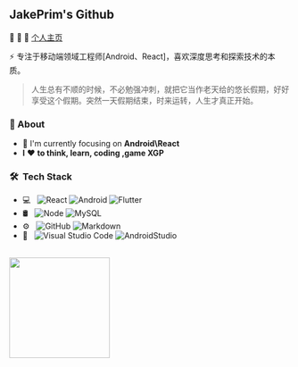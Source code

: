 ## JakePrim's Github

👋 👋 👋 <a href="https://www.yuque.com/jakeprim">个人主页</a>

⚡ 专注于移动端领域工程师[Android、React]，喜欢深度思考和探索技术的本质。

> 人生总有不顺的时候，不必勉强冲刺，就把它当作老天给的悠长假期，好好享受这个假期。突然一天假期结束，时来运转，人生才真正开始。

### 🚀 About
- 👀 I'm currently focusing on **Android\React**
- **I** ❤️ **to think, learn, coding ,game XGP**

<h3> 🛠 &nbsp;Tech Stack</h3>

- 💻 &nbsp;
  ![React](https://img.shields.io/badge/-React-2B3A42?logo=React&logoColor=75AFCC)
  ![Android](https://img.shields.io/badge/-Android-2B3A42?logo=Android&logoColor=75AFCC)
  ![Flutter](https://img.shields.io/badge/-Flutter-2B3A42?logo=Flutter&logoColor=75AFCC)
- 🛢 &nbsp;
  ![Node](https://img.shields.io/badge/-Node-333333?style=flat&logo=node)
  ![MySQL](https://img.shields.io/badge/-MySQL-333333?style=flat&logo=mysql)
- ⚙️ &nbsp;
  ![GitHub](https://img.shields.io/badge/-GitHub-333333?style=flat&logo=github)
  ![Markdown](https://img.shields.io/badge/-Markdown-333333?style=flat&logo=markdown)
- 🔧 &nbsp;
  ![Visual Studio Code](https://img.shields.io/badge/-Visual%20Studio%20Code-333333?style=flat&logo=visual-studio-code&logoColor=007ACC)
  ![AndroidStudio](https://img.shields.io/badge/-AndroidStudio-333333?style=flat&logo=AndroidStudio&logoColor=007ACC)

<br/>
<a href="https://github.com/JakePrim">
<img height="180em" src="https://github-readme-stats.vercel.app/api?username=JakePrim&theme=buefy&show_icons=true&hide=prs&hide_border=true" />

[comment]: <> (<img height="180em" src="https://github-readme-stats.vercel.app/api/top-langs/?username=JakePrim&theme=buefy&layout=compact&hide_border=true" />)
</a>
